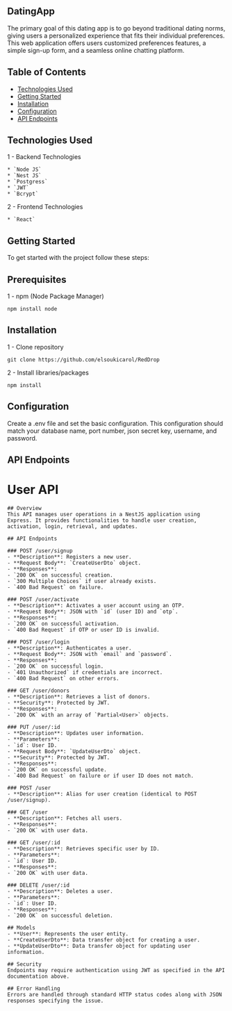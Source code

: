 ## DatingApp

The primary goal of this dating app is to go beyond traditional dating norms, 
giving users a personalized experience that fits their individual preferences.
This web application offers users customized preferences features, a simple 
sign-up form, and a seamless online chatting platform.

## Table of Contents

- [Technologies Used](#technologies-used)
- [Getting Started](#getting-started)
- [Installation](#installation)
- [Configuration](#configuration)
- [API Endpoints](#api-endpoints)

## Technologies Used

1 - Backend Technologies 

    * `Node JS`
    * `Nest JS`
    * `Postgress`
    * `JWT`
    * `Bcrypt`

2 - Frontend Technologies 

    * `React`


## Getting Started

To get started with the project follow these steps:

## Prerequisites

  1 - npm (Node Package Manager)

    npm install node


## Installation

  1 - Clone repository

    git clone https://github.com/elsoukicarol/RedDrop

  2 - Install libraries/packages

    npm install

  ## Configuration

  Create a .env file and set the basic configuration. This configuration 
  should match your database name, port number, json secret key, username, and password. 

  ## API Endpoints

 # User API

    ## Overview
    This API manages user operations in a NestJS application using Express. It provides functionalities to handle user creation, activation, login, retrieval, and updates.

    ## API Endpoints

    ### POST /user/signup
    - **Description**: Registers a new user.
    - **Request Body**: `CreateUserDto` object.
    - **Responses**:
    - `200 OK` on successful creation.
    - `300 Multiple Choices` if user already exists.
    - `400 Bad Request` on failure.

    ### POST /user/activate
    - **Description**: Activates a user account using an OTP.
    - **Request Body**: JSON with `id` (user ID) and `otp`.
    - **Responses**:
    - `200 OK` on successful activation.
    - `400 Bad Request` if OTP or user ID is invalid.

    ### POST /user/login
    - **Description**: Authenticates a user.
    - **Request Body**: JSON with `email` and `password`.
    - **Responses**:
    - `200 OK` on successful login.
    - `401 Unauthorized` if credentials are incorrect.
    - `400 Bad Request` on other errors.

    ### GET /user/donors
    - **Description**: Retrieves a list of donors.
    - **Security**: Protected by JWT.
    - **Responses**:
    - `200 OK` with an array of `Partial<User>` objects.

    ### PUT /user/:id
    - **Description**: Updates user information.
    - **Parameters**:
    - `id`: User ID.
    - **Request Body**: `UpdateUserDto` object.
    - **Security**: Protected by JWT.
    - **Responses**:
    - `200 OK` on successful update.
    - `400 Bad Request` on failure or if user ID does not match.

    ### POST /user
    - **Description**: Alias for user creation (identical to POST /user/signup).

    ### GET /user
    - **Description**: Fetches all users.
    - **Responses**:
    - `200 OK` with user data.

    ### GET /user/:id
    - **Description**: Retrieves specific user by ID.
    - **Parameters**:
    - `id`: User ID.
    - **Responses**:
    - `200 OK` with user data.

    ### DELETE /user/:id
    - **Description**: Deletes a user.
    - **Parameters**:
    - `id`: User ID.
    - **Responses**:
    - `200 OK` on successful deletion.

    ## Models
    - **User**: Represents the user entity.
    - **CreateUserDto**: Data transfer object for creating a user.
    - **UpdateUserDto**: Data transfer object for updating user information.

    ## Security
    Endpoints may require authentication using JWT as specified in the API documentation above.

    ## Error Handling
    Errors are handled through standard HTTP status codes along with JSON responses specifying the issue.

